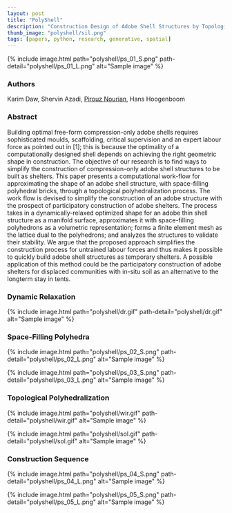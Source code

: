```yaml
---
layout: post
title: "PolyShell"
description: "Construction Design of Adobe Shell Structures by Topological Polyhedralization"
thumb_image: "polyshell/sil.png"
tags: [papers, python, research, generative, spatial]
---
```


{% include image.html path="polyshell/ps_01_S.png"
                      path-detail="polyshell/ps_01_L.png"
                      alt="Sample image" %}

### Authors

Karim Daw, Shervin Azadi, [Pirouz Nourian](https://sites.google.com/site/pirouznourian/about-me?authuser=0), Hans Hoogenboom

### Abstract

Building optimal free-form compression-only adobe shells requires sophisticated moulds, scaffolding, critical supervision and an expert labour force as pointed out in [1]; this is because the optimality of a computationally designed shell depends on achieving the right geometric shape in construction. The objective of our research is to find ways to simplify the construction of compression-only adobe shell structures to be built as shelters. This paper presents a computational work-flow for approximating the shape of an adobe shell structure, with space-filling polyhedral bricks, through a topological polyhedralization process. The work flow is devised to simplify the construction of an adobe structure with the prospect of participatory construction of adobe shelters. The process takes in a dynamically-relaxed optimized shape for an adobe thin shell structure as a manifold surface, approximates it with space-filling polyhedrons as a volumetric representation; forms a finite element mesh as the lattice dual to the polyhedrons; and analyzes the structures to validate their stability. We argue that the proposed approach simplifies the construction process for untrained labour forces and thus makes it possible to quickly build adobe shell structures as temporary shelters. A possible application of this method could be the participatory construction of adobe shelters for displaced communities with in-situ soil as an alternative to the longterm stay in tents.

### Dynamic Relaxation

{% include image.html path="polyshell/dr.gif"
                      path-detail="polyshell/dr.gif"
                      alt="Sample image" %}

### Space-Filling Polyhedra

{% include image.html path="polyshell/ps_02_S.png"
                      path-detail="polyshell/ps_02_L.png"
                      alt="Sample image" %}

{% include image.html path="polyshell/ps_03_S.png"
                      path-detail="polyshell/ps_03_L.png"
                      alt="Sample image" %}

### Topological Polyhedralization

{% include image.html path="polyshell/wir.gif"
                      path-detail="polyshell/wir.gif"
                      alt="Sample image" %}

{% include image.html path="polyshell/sol.gif"
                      path-detail="polyshell/sol.gif"
                      alt="Sample image" %}

### Construction Sequence

{% include image.html path="polyshell/ps_04_S.png"
                      path-detail="polyshell/ps_04_L.png"
                      alt="Sample image" %}

{% include image.html path="polyshell/ps_05_S.png"
                      path-detail="polyshell/ps_05_L.png"
                      alt="Sample image" %}

